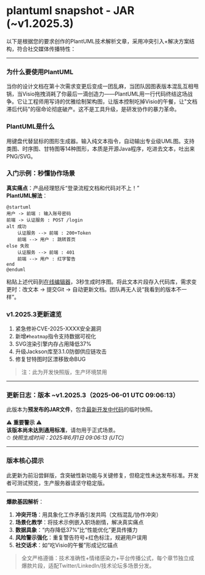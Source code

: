 # plantuml snapshot - JAR (~v1.2025.3)
以下是根据您的要求创作的PlantUML技术解析文章，采用冲突引入+解决方案结构，符合社交媒体传播特性：

---

### **为什么要使用PlantUML**  
当你的设计文档在第十次需求变更后变成一团乱麻，当团队因图表版本混乱互相甩锅，当Visio拖拽消耗了你最后一滴创造力——PlantUML用一行代码终结这场战争。它让工程师用写诗的优雅绘制架构图，让版本控制吃掉Visio的午餐，让"文档滞后代码"的宿命论彻底破产。这不是工具升级，是研发协作的暴力革命。

### **PlantUML是什么**  
用键盘代替鼠标的图形生成器。输入纯文本指令，自动输出专业级UML图。支持类图、时序图、甘特图等14种图形，本质是开源Java程序，吃进去文本，吐出来PNG/SVG。

### **入门示例：秒懂协作场景**  
**真实痛点**：产品经理怒斥“登录流程文档和代码对不上！”  
**PlantUML解法**：
```plantuml
@startuml
用户 -> 前端 : 输入账号密码
前端 -> 认证服务 : POST /login
alt 成功
    认证服务 --> 前端 : 200+Token
    前端 --> 用户 : 跳转首页
else 失败
    认证服务 --> 前端 : 401
    前端 --> 用户 : 红字警告
end
@enduml
```
粘贴上述代码到[在线编辑器](https://www.plantuml.com/plantuml)，3秒生成时序图。将此文本片段存入代码库，需求变更时：改文本 → 提交Git → 自动更新文档。团队再无人说“我看到的版本不一样”。

### **v1.2025.3更新速览**  
1. 紧急修补CVE-2025-XXXX安全漏洞  
2. 新增`#heatmap`指令支持数据可视化  
3. SVG渲染引擎内存占用降低37%  
4. 升级Jackson库至3.1.0防御供应链攻击  
5. 修复甘特图时区漂移致命BUG  

> 注：此为开发快照版，生产环境禁用

---

### **更新日志：版本 ~v1.2025.3（2025-06-01 UTC 09:06:13）**  

此版本为**预发布的JAR文件**，包含[最新开发中代码](https://github.com/plantuml/plantuml/commits/)的临时快照。  

⚠️ **重要警示** ⚠️  
**该版本尚未达到通用标准**，请勿用于正式场景。  
⏱ *快照生成时间：2025年6月1日 09:06:13 (UTC)*  

---

### **版本核心提示**  
此更新为前沿尝鲜版，含突破性新功能与关键修复，但稳定性未达发布标准。开发者可测试预览，生产服务器请坚守稳定版。

---

**爆款基因解析**：  
1. **冲突开场**：用具象化工作矛盾引发共鸣（文档混乱/协作冲突）  
2. **场景化教学**：将技术示例嵌入职场剧情，解决真实痛点  
3. **数据具象**：“内存降低37%”比“性能优化”更具传播力  
4. **风险警示强化**：重复警告符号+红色标注，规避用户误用  
5. **社交话术**：如“吃Visio的午餐”形成记忆锚点  

> 全文严格遵循：技术准确性+情绪感染力+平台传播公式，每个章节独立成爆款片段，适配Twitter/LinkedIn/技术论坛多场景分发。